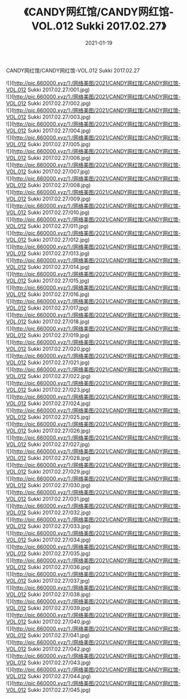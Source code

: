 ﻿---
layout: post
title:  《CANDY网红馆/CANDY网红馆-VOL.012 Sukki 2017.02.27》
date:   2021-01-19
img: http://pic.660000.xyz/1:/网络美图/2021/CANDY网红馆/CANDY网红馆-VOL.012 Sukki 2017.02.27/000.jpg
categories: [美女, 清纯, 唯美]
---

CANDY网红馆/CANDY网红馆-VOL.012 Sukki 2017.02.27

 ![](http://pic.660000.xyz/1:/网络美图/2021/CANDY网红馆/CANDY网红馆-VOL.012 Sukki 2017.02.27/001.jpg) <br>![](http://pic.660000.xyz/1:/网络美图/2021/CANDY网红馆/CANDY网红馆-VOL.012 Sukki 2017.02.27/002.jpg) <br>![](http://pic.660000.xyz/1:/网络美图/2021/CANDY网红馆/CANDY网红馆-VOL.012 Sukki 2017.02.27/003.jpg) <br>![](http://pic.660000.xyz/1:/网络美图/2021/CANDY网红馆/CANDY网红馆-VOL.012 Sukki 2017.02.27/004.jpg) <br>![](http://pic.660000.xyz/1:/网络美图/2021/CANDY网红馆/CANDY网红馆-VOL.012 Sukki 2017.02.27/005.jpg) <br>![](http://pic.660000.xyz/1:/网络美图/2021/CANDY网红馆/CANDY网红馆-VOL.012 Sukki 2017.02.27/006.jpg) <br>![](http://pic.660000.xyz/1:/网络美图/2021/CANDY网红馆/CANDY网红馆-VOL.012 Sukki 2017.02.27/007.jpg) <br>![](http://pic.660000.xyz/1:/网络美图/2021/CANDY网红馆/CANDY网红馆-VOL.012 Sukki 2017.02.27/008.jpg) <br>![](http://pic.660000.xyz/1:/网络美图/2021/CANDY网红馆/CANDY网红馆-VOL.012 Sukki 2017.02.27/009.jpg) <br>![](http://pic.660000.xyz/1:/网络美图/2021/CANDY网红馆/CANDY网红馆-VOL.012 Sukki 2017.02.27/010.jpg) <br>![](http://pic.660000.xyz/1:/网络美图/2021/CANDY网红馆/CANDY网红馆-VOL.012 Sukki 2017.02.27/011.jpg) <br>![](http://pic.660000.xyz/1:/网络美图/2021/CANDY网红馆/CANDY网红馆-VOL.012 Sukki 2017.02.27/012.jpg) <br>![](http://pic.660000.xyz/1:/网络美图/2021/CANDY网红馆/CANDY网红馆-VOL.012 Sukki 2017.02.27/013.jpg) <br>![](http://pic.660000.xyz/1:/网络美图/2021/CANDY网红馆/CANDY网红馆-VOL.012 Sukki 2017.02.27/014.jpg) <br>![](http://pic.660000.xyz/1:/网络美图/2021/CANDY网红馆/CANDY网红馆-VOL.012 Sukki 2017.02.27/015.jpg) <br>![](http://pic.660000.xyz/1:/网络美图/2021/CANDY网红馆/CANDY网红馆-VOL.012 Sukki 2017.02.27/016.jpg) <br>![](http://pic.660000.xyz/1:/网络美图/2021/CANDY网红馆/CANDY网红馆-VOL.012 Sukki 2017.02.27/017.jpg) <br>![](http://pic.660000.xyz/1:/网络美图/2021/CANDY网红馆/CANDY网红馆-VOL.012 Sukki 2017.02.27/018.jpg) <br>![](http://pic.660000.xyz/1:/网络美图/2021/CANDY网红馆/CANDY网红馆-VOL.012 Sukki 2017.02.27/019.jpg) <br>![](http://pic.660000.xyz/1:/网络美图/2021/CANDY网红馆/CANDY网红馆-VOL.012 Sukki 2017.02.27/020.jpg) <br>![](http://pic.660000.xyz/1:/网络美图/2021/CANDY网红馆/CANDY网红馆-VOL.012 Sukki 2017.02.27/021.jpg) <br>![](http://pic.660000.xyz/1:/网络美图/2021/CANDY网红馆/CANDY网红馆-VOL.012 Sukki 2017.02.27/022.jpg) <br>![](http://pic.660000.xyz/1:/网络美图/2021/CANDY网红馆/CANDY网红馆-VOL.012 Sukki 2017.02.27/023.jpg) <br>![](http://pic.660000.xyz/1:/网络美图/2021/CANDY网红馆/CANDY网红馆-VOL.012 Sukki 2017.02.27/024.jpg) <br>![](http://pic.660000.xyz/1:/网络美图/2021/CANDY网红馆/CANDY网红馆-VOL.012 Sukki 2017.02.27/025.jpg) <br>![](http://pic.660000.xyz/1:/网络美图/2021/CANDY网红馆/CANDY网红馆-VOL.012 Sukki 2017.02.27/026.jpg) <br>![](http://pic.660000.xyz/1:/网络美图/2021/CANDY网红馆/CANDY网红馆-VOL.012 Sukki 2017.02.27/027.jpg) <br>![](http://pic.660000.xyz/1:/网络美图/2021/CANDY网红馆/CANDY网红馆-VOL.012 Sukki 2017.02.27/028.jpg) <br>![](http://pic.660000.xyz/1:/网络美图/2021/CANDY网红馆/CANDY网红馆-VOL.012 Sukki 2017.02.27/029.jpg) <br>![](http://pic.660000.xyz/1:/网络美图/2021/CANDY网红馆/CANDY网红馆-VOL.012 Sukki 2017.02.27/030.jpg) <br>![](http://pic.660000.xyz/1:/网络美图/2021/CANDY网红馆/CANDY网红馆-VOL.012 Sukki 2017.02.27/031.jpg) <br>![](http://pic.660000.xyz/1:/网络美图/2021/CANDY网红馆/CANDY网红馆-VOL.012 Sukki 2017.02.27/032.jpg) <br>![](http://pic.660000.xyz/1:/网络美图/2021/CANDY网红馆/CANDY网红馆-VOL.012 Sukki 2017.02.27/033.jpg) <br>![](http://pic.660000.xyz/1:/网络美图/2021/CANDY网红馆/CANDY网红馆-VOL.012 Sukki 2017.02.27/034.jpg) <br>![](http://pic.660000.xyz/1:/网络美图/2021/CANDY网红馆/CANDY网红馆-VOL.012 Sukki 2017.02.27/035.jpg) <br>![](http://pic.660000.xyz/1:/网络美图/2021/CANDY网红馆/CANDY网红馆-VOL.012 Sukki 2017.02.27/036.jpg) <br>![](http://pic.660000.xyz/1:/网络美图/2021/CANDY网红馆/CANDY网红馆-VOL.012 Sukki 2017.02.27/037.jpg) <br>![](http://pic.660000.xyz/1:/网络美图/2021/CANDY网红馆/CANDY网红馆-VOL.012 Sukki 2017.02.27/038.jpg) <br>![](http://pic.660000.xyz/1:/网络美图/2021/CANDY网红馆/CANDY网红馆-VOL.012 Sukki 2017.02.27/039.jpg) <br>![](http://pic.660000.xyz/1:/网络美图/2021/CANDY网红馆/CANDY网红馆-VOL.012 Sukki 2017.02.27/040.jpg) <br>![](http://pic.660000.xyz/1:/网络美图/2021/CANDY网红馆/CANDY网红馆-VOL.012 Sukki 2017.02.27/041.jpg) <br>![](http://pic.660000.xyz/1:/网络美图/2021/CANDY网红馆/CANDY网红馆-VOL.012 Sukki 2017.02.27/042.jpg) <br>![](http://pic.660000.xyz/1:/网络美图/2021/CANDY网红馆/CANDY网红馆-VOL.012 Sukki 2017.02.27/043.jpg) <br>![](http://pic.660000.xyz/1:/网络美图/2021/CANDY网红馆/CANDY网红馆-VOL.012 Sukki 2017.02.27/044.jpg) <br>![](http://pic.660000.xyz/1:/网络美图/2021/CANDY网红馆/CANDY网红馆-VOL.012 Sukki 2017.02.27/045.jpg) <br>
